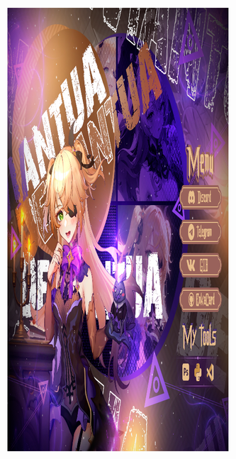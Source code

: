 <img src="https://raw.githubusercontent.com/DarsoX/DarsoX/main/assets2/GIT_PAGE_END_01.png" width =77% height = 402 align="middle"/><img src="https://raw.githubusercontent.com/DarsoX/DarsoX/main/assets2/GIT_PAGE_END_02.png" width = 22% height = 402  align="middle"/><img src="https://raw.githubusercontent.com/DarsoX/DarsoX/main/assets2/GIT_PAGE_END_03.png" width = 77% height = 76  align="middle"/><img src="https://raw.githubusercontent.com/DarsoX/DarsoX/main/assets2/GIT_PAGE_END_04.png" width = 22% height = 76  align="middle"/><img src="https://raw.githubusercontent.com/DarsoX/DarsoX/main/assets2/GIT_PAGE_END_05.png" width =77% height = 74 align="middle"/><img src="https://raw.githubusercontent.com/DarsoX/DarsoX/main/assets2/GIT_PAGE_END_06.png" width = 22% height = 74 align="middle"/><img src="https://raw.githubusercontent.com/DarsoX/DarsoX/main/assets2/GIT_PAGE_END_07.png" width = 77% height = 78  align="middle"/><img src="https://raw.githubusercontent.com/DarsoX/DarsoX/main/assets2/GIT_PAGE_END_08.png" width = 22% height = 78  align="middle"/><img src="https://raw.githubusercontent.com/DarsoX/DarsoX/main/assets2/GIT_PAGE_END_09.png" width =77% height = 67  align="middle"/><img src="https://raw.githubusercontent.com/DarsoX/DarsoX/main/assets2/GIT_PAGE_END_10.png" width = 22% height = 67 align="middle"/><img src="https://raw.githubusercontent.com/DarsoX/DarsoX/main/assets2/GIT_PAGE_END_11.png" width = 77% height = 303  align="middle"/><img src="https://raw.githubusercontent.com/DarsoX/DarsoX/main/assets2/GIT_PAGE_END_12.png" width = 22% height = 303 align="middle"/>
